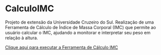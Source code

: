 # CalculoIMC
 Projeto de extensão da Universidade Cruzeiro do Sul. Realização de uma Ferramenta de Cálculo de Índice de Massa Corporal (IMC) que permite ao usuário calcular o IMC, ajudando a monitorar e interpretar seu peso em relação à altura.

 <a href="http://thiagoreis99.github.io/CalculoIMC/FerramentaIMC/">Clique aqui para executar a Ferramenta de Cálculo IMC</a>
